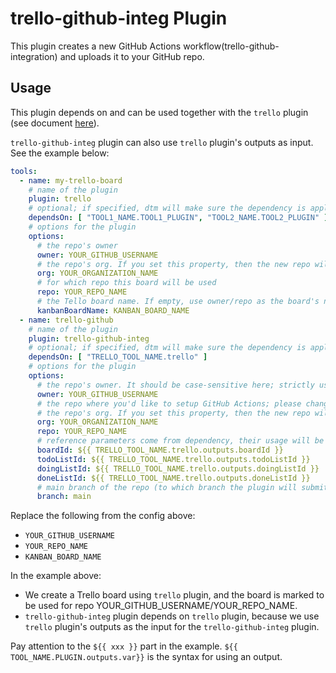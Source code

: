 # trello-github-integ Plugin

This plugin creates a new GitHub Actions workflow(trello-github-integration) and uploads it to your GitHub repo.

## Usage

This plugin depends on and can be used together with the `trello` plugin (see document [here](./trello.md)).

`trello-github-integ` plugin can also use `trello` plugin's outputs as input. See the example below:

```yaml
tools:
  - name: my-trello-board
    # name of the plugin
    plugin: trello
    # optional; if specified, dtm will make sure the dependency is applied first before handling this tool
    dependsOn: [ "TOOL1_NAME.TOOL1_PLUGIN", "TOOL2_NAME.TOOL2_PLUGIN" ]
    # options for the plugin
    options:
      # the repo's owner
      owner: YOUR_GITHUB_USERNAME
      # the repo's org. If you set this property, then the new repo will be created under the org you're given, and the "owner" setting above will be ignored.
      org: YOUR_ORGANIZATION_NAME
      # for which repo this board will be used
      repo: YOUR_REPO_NAME
      # the Tello board name. If empty, use owner/repo as the board's name.
      kanbanBoardName: KANBAN_BOARD_NAME
  - name: trello-github
    # name of the plugin
    plugin: trello-github-integ
    # optional; if specified, dtm will make sure the dependency is applied first before handling this tool.
    dependsOn: [ "TRELLO_TOOL_NAME.trello" ]
    # options for the plugin
    options:
      # the repo's owner. It should be case-sensitive here; strictly use your GitHub user name; please change the value below.
      owner: YOUR_GITHUB_USERNAME
      # the repo where you'd like to setup GitHub Actions; please change the value below.
      # the repo's org. If you set this property, then the new repo will be created under the org you're given, and the "owner" setting above will be ignored.
      org: YOUR_ORGANIZATION_NAME
      repo: YOUR_REPO_NAME
      # reference parameters come from dependency, their usage will be explained later
      boardId: ${{ TRELLO_TOOL_NAME.trello.outputs.boardId }}
      todoListId: ${{ TRELLO_TOOL_NAME.trello.outputs.todoListId }}
      doingListId: ${{ TRELLO_TOOL_NAME.trello.outputs.doingListId }}
      doneListId: ${{ TRELLO_TOOL_NAME.trello.outputs.doneListId }}
      # main branch of the repo (to which branch the plugin will submit the workflows)
      branch: main
```

Replace the following from the config above:

- `YOUR_GITHUB_USERNAME`
- `YOUR_REPO_NAME`
- `KANBAN_BOARD_NAME`

In the example above:

- We create a Trello board using `trello` plugin, and the board is marked to be used for repo YOUR_GITHUB_USERNAME/YOUR_REPO_NAME.
- `trello-github-integ` plugin depends on `trello` plugin, because we use `trello` plugin's outputs as the input for the `trello-github-integ` plugin.

Pay attention to the `${{ xxx }}` part in the example. `${{ TOOL_NAME.PLUGIN.outputs.var}}` is the syntax for using an output.

